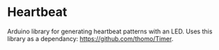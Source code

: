 # Heartbeat
Arduino library for generating heartbeat patterns with an LED. Uses this library as a dependancy: https://github.com/thomo/Timer.
